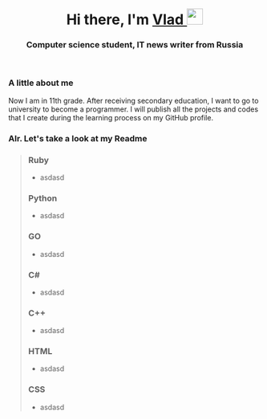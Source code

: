 <a id="banner"></a>
  <h1 align="center">Hi there, I'm 
    <a href="..." target="_blank">Vlad
    </a> 
    <img src="https://github.com/blackcater/blackcater/raw/main/images/Hi.gif"    height="32"/>  
  </h1>
  <h3 align="center">Computer science student, IT news writer from Russia </h3>
  <br>
  
 ### A little about me
Now I am in 11th grade. After receiving secondary education, I want to go to university to become a programmer. I will publish all the projects and codes that I create during the learning process on my GitHub profile. <br>
### Alr. Let's take a look at my Readme
> ### Ruby <br>
> - asdasd
> 
> ### Python <br>
> - asdasd
>   
> ### GO <br>
> - asdasd
>   
> ### C# <br>
> - asdasd
>   
> ### C++ <br>
> - asdasd
>
> ### HTML <br>
> - asdasd
>
> ### CSS <br>
> - asdasd
>   
